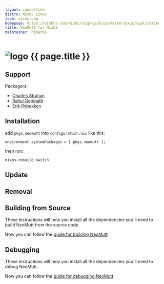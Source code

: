 ```yaml
---
layout: concertina
distro: NixOS Linux
icon: nixos.png
homepage: https://github.com/NixOS/nixpkgs/blob/master/pkgs/applications/networking/mailreaders/neomutt/default.nix
title: NeoMutt for NixOS
maintainer: hiberno
---
```


# ![logo](/images/{{page.icon}}) {{ page.title }}

## Support <a class="offset" id="support"></a>

Packagers:

- [Charles Strahan](https://github.com/cstrahan)
- [Rahul Gopinath](https://github.com/vrthra)
- [Erik Rybakken](https://github.com/erikryb)

## Installation <a class="offset" id="install"></a>

add `pkgs.neomutt` into `configuration.nix` like this:

```reply
environment.systemPackages = [ pkgs.neomutt ];
```

then run:

```
nixos-rebuild switch
```

## Update <a class="offset" id="update"></a>

## Removal <a class="offset" id="remove"></a>

## Building from Source <a class="offset" id="build"></a>

These instructions will help you install all the dependencies you'll need to
build NeoMutt from the source code.


Now you can follow the [guide for building NeoMutt](/dev/build).

## Debugging <a class="offset" id="debug"></a>

These instructions will help you install all the dependencies you'll need to
debug NeoMutt.


Now you can follow the [guide for debugging NeoMutt](/dev/debug).

